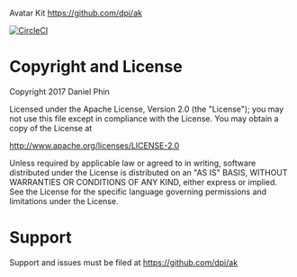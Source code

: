 Avatar Kit
https://github.com/dpi/ak

[![CircleCI](https://circleci.com/gh/dpi/ak.svg?style=svg)](https://circleci.com/gh/dpi/ak)

# Copyright and License

Copyright 2017 Daniel Phin

Licensed under the Apache License, Version 2.0 (the "License");
you may not use this file except in compliance with the License.
You may obtain a copy of the License at

   http://www.apache.org/licenses/LICENSE-2.0

Unless required by applicable law or agreed to in writing, software
distributed under the License is distributed on an "AS IS" BASIS,
WITHOUT WARRANTIES OR CONDITIONS OF ANY KIND, either express or implied.
See the License for the specific language governing permissions and
limitations under the License.

# Support

Support and issues must be filed at https://github.com/dpi/ak

